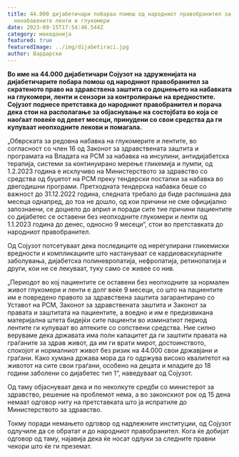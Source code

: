 ```yaml
---
title: 44.000 дијабетичари побараа помош од народниот правобранител за
  ненабавените ленти и глукомери
date: 2023-09-15T17:54:46.544Z
category: македонија
featured: true
featuredImage: ../img/dijabetiraci.jpg
author: Вардарски
---
```

<!--StartFragment-->

**Во име на 44.000 дијабетичари Сојузот на здруженијата на дијабетичарите побара помош од народниот правобранител за скратеното право на здравствена заштита со доцнењето на набавката на глукомери, ленти и сензори за контролирање на вредностите. Сојузот поднесе претставка до народниот правобранител и порача дека стои на располагање за објаснување на состојбата во која се наоѓаат повеќе од девет месеци, принудени со свои средства да ги купуваат неопходните лекови и помагала.**

„Обврската за редовна набавка на глукомерите и лентите, во согласност со член 16 од Законот за здравствената заштита и програмата на Владата на РСМ за набавка на инсулини, антидијабетска терапија, системи за континуирано мерење гликемија и пумпи, од 1.2.2023 година е исклучиво на Министерството за здравство со средства од буџетот на РСМ преку тендерски постапки за набавка во двегодишни програми. Претходната тендерска набавка беше со важност до 31.12.2022 година, следната требало да биде распишана два месеца однапред, до тоа не дошло, од кои причини не сме официјално запознаени, се доцнело до април и поради сите тие причини пациентите со дијабетес се оставени без неопходните глукомери и ленти од 1.1.2023 година до денес, односно 9 месеци“, стои во претставката до народниот правобранител.

Од Сојузот потсетуваат дека последиците од нерегулирани гликемиски вредности и компликациите што настануваат се кардиоваскуларните заболувања, дијабетска полиневропатија, нефропатија, ретинопатија и други, кои не се лекуваат, туку само се живее со нив.

„Периодот во кој пациентите се оставени без неопходните за нормален живот глукомери и ленти е долг веќе 9 месеци, со што на пациентите им е повредено правото за здравствена заштита загарантирано со Уставот на РСМ, Законот за здравствената заштита и Законот за правата и заштитата на пациентите, а воедно и им е предизвикана материјална штета бидејќи сите пациенти во изминатиот период лентите ги купуваат во аптеките со сопствени средства. Ние силно веруваме дека државата има полн капацитет да ги заштити правата на граѓаните за здрав живот, да им ги врати мирот, достоинството, спокојот и нормалниот живот без ризик на 44.000 свои државјани и граѓани. Како хумана држава мора да го одржува високо квалитетот на животот на сите свои граѓани, особено на децата и младите до 18 години заболени со дијабетес тип 1“, наведуваат од Сојузот.

Од таму објаснуваат дека и по неколкуте средби со министерот за здравство, решение на проблемот нема, а во законскиот рок од 15 дена немаат одговор ниту на претставката што ја испратиле до Министерството за здравство.

Токму поради немањето одговор од надлежните институции, од Сојузот одлучиле да се обратат и до народниот правобранител. Кога ќе добијат одговор од таму, најавија дека ќе носат одлуки за следните правни чекори што ќе ги преземат.

<!--EndFragment-->